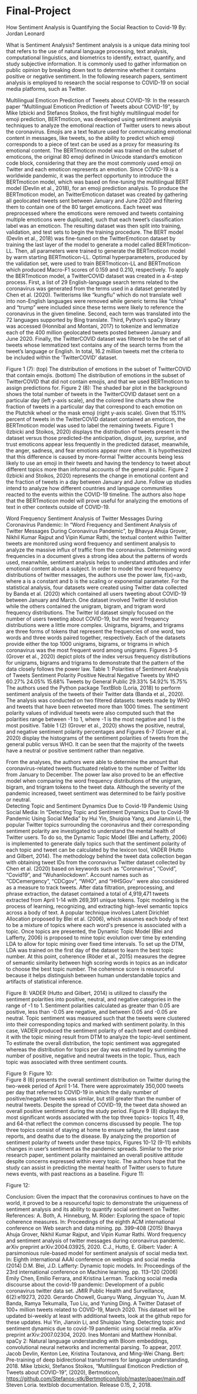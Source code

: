 # Final-Project
How Sentiment Analysis is Quantifying the Social Reaction to Covid-19
By: Jordan Leonard

What is Sentiment Analysis?
Sentiment analysis is a unique data mining tool that refers to the use of natural language processing, text analysis, computational linguistics, and biometrics to identify, extract, quantify, and study subjective information. It is commonly used to gather information on public opinion by breaking down text to determine whether it contains positive or negative sentiment. In the following research papers, sentiment analysis is employed to research the social response to COVID-19 on social media platforms, such as Twitter.

Multilingual Emoticon Prediction of Tweets about COVID-19:
In the research paper “Multilingual Emoticon Prediction of Tweets about COVID-19”, by Mike Izbicki and Stefanos Stoikos, the first highly multilingual model for emoji prediction, BERTmoticon, was developed using sentiment analysis techniques to analyze the emotional reaction of Twitter users to news about the coronavirus. 
Emojis are a text feature used for communicating emotional content in messages, like tweets, so the ability to predict which emoji corresponds to a piece of text can be used as a proxy for measuring its emotional content. The BERTmoticon model was trained on the subset of emoticons, the original 80 emoji defined in Unicode standard’s emoticon code block, considering that they are the most commonly used emoji on Twitter and each emoticon represents an emotion. Since COVID-19 is a worldwide pandemic, it was the perfect opportunity to introduce the BERTmoticon model, which was based on fine-tuning the multilingual BERT model (Devlin et al., 2018), for an emoji prediction analysis.
	To produce the BERTmoticon model, an TwitterEmoticon dataset was created by gathering all geolocated tweets sent between January and June 2020 and filtering them to contain one of the 80 target emoticons. Each tweet was preprocessed where the emoticons were removed and tweets containing multiple emoticons were duplicated, such that each tweet’s classification label was an emoticon. The resulting dataset was then split into training, validation, and test sets to begin the training procedure. The BERT model (Devlin et al., 2018) was fine-tuned on the TwitterEmoticon dataset by training the last layer of the model to generate a model called BERTmoticon-LL. Then, all parameters were trained to generate the BERTmoticon model by warm starting BERTmoticon-LL. Optimal hyperparameters, produced by the validation set, were used to train BERTmoticon-LL and BERTmoticon which produced Macro-F1 scores of 0.159 and 0.210, respectively. 
To apply the BERTmoticon model, a TwitterCOVID dataset was created in a 4-step process. First, a list of 29 English-language search terms related to the coronavirus was generated from the terms used in a dataset generated by Chen et al. (2020). Twitterisms like “kungflu” which do not translate well into non-English languages were removed while generic terms like “china” and “trump” were included since these terms were likely to reference the coronavirus in the given timeline. Second, each term was translated into the 72 languages supported by Bing translate. Third, Python’s spaCy library was accessed (Honnibal and Montani, 2017) to tokenize and lemmatize each of the 400 million geolocated tweets posted between January and June 2020. Finally, the TwitterCOVID dataset was filtered to be the set of all tweets whose lemmatized text contains any of the search terms from the tweet’s language or English. In total, 16.2 million tweets met the criteria to be included within the ‘TwitterCOVID’ dataset.

Figure 1 (7): (top) The distribution of emotions in the subset of TwitterCOVID that contain emojis. (bottom) The distribution of emotions in the subset of TwitterCOVID that did not contain emojis, and that we used BERTmoticon to assign predictions for.
Figure 2 (8): The shaded bar plot in the background shows the total number of tweets in the TwitterCOVID dataset sent on a particular day (left y-axis scale), and the colored line charts show the fraction of tweets in a particular day that correspond to each emotion on the Plutchik wheel or the mask emoji (right y-axis scale).
	Given that 15.11% percent of tweets in the TwitterCOVID dataset contained an emoticon, the BERTmoticon model was used to label the remaining tweets. Figure 1 (Izbicki and Stoikos, 2020) displays the distribution of tweets present in the dataset versus those predicted-the anticipation, disgust, joy, surprise, and trust emoticons appear less frequently in the predicted dataset, meanwhile, the anger, sadness, and fear emotions appear more often. It is hypothesized that this difference is caused by more-formal Twitter accounts being less likely to use an emoji in their tweets and having the tendency to tweet about different topics more than informal accounts of the general public. Figure 2 (Izbicki and Stoikos, 2020) represents the change in emotional content and the fraction of tweets in a day between January and June. Follow up studies intend to analyze how different countries and language communities reacted to the events within the COVID-19 timeline. The authors also hope that the BERTmoticon model will prove useful for analyzing the emotions of text in other contexts outside of COVID-19.

Word Frequency Sentiment Analysis of Twitter Messages During Coronavirus Pandemic:
	In “Word Frequency and Sentiment Analysis of Twitter Messages During Coronavirus Pandemic”, by Bhavya Ahuja Grover, Nikhil Kumar Rajput and Vipin Kumar Rathi, the textual content within Twitter tweets are monitored using word frequency and sentiment analysis to analyze the massive influx of traffic from the coronavirus. Determining word frequencies in a document gives a strong idea about the patterns of words used, meanwhile, sentiment analysis helps to understand attitudes and infer emotional content about a subject. 
	In order to model the word frequency distributions of twitter messages, the authors use the power law, f(x)=axb, where a is a constant and b is the scaling or exponential parameter. For the statistical analysis, four datasets were created using Twitter data collected by Banda et al. (2020) which contained all users tweeting about COVID-19 between January and March. One dataset involved Twitter Id evolution while the others contained the unigram, bigram, and trigram word frequency distributions. The Twitter Id dataset simply focused on the number of users tweeting about COVID-19, but the word frequency distributions were a little more complex. Unigrams, bigrams, and trigrams are three forms of tokens that represent the frequencies of one word, two words and three words paired together, respectively. Each of the datasets provide either the top 1000 unigrams, bigrams, or trigrams in which coronavirus was the most frequent word among unigrams. Figures 3-5 (Grover et al., 2020) depict plots of the index versus frequency distributions for unigrams, bigrams and trigrams to demonstrate that the pattern of the data closely follows the power law.
Table 1: Polarities of Sentiment Analysis of Tweets
Sentiment Polarity
Positive
Neutral
Negative
Tweets by WHO
60.27%
24.05%
15.68%
Tweets by General Public
29.33%
54.92%
15.75%
The authors used the Python package TextBlob (Loria, 2018) to perform sentiment analysis of the tweets of their Twitter data (Banda et al., 2020). The analysis was conducted on two filtered datasets: tweets made by WHO and tweets that have been retweeted more than 1000 times. The sentiment polarity values of individual tweets were also computed such that the polarities range between -1 to 1, where -1 is the most negative and 1 is the most positive. Table 1 (2) (Grover et al., 2020) shows the positive, neutral, and negative sentiment polarity percentages and Figures 6-7 (Grover et al., 2020) display the histograms of the sentiment polarities of tweets from the general public versus WHO. It can be seen that the majority of the tweets have a neutral or positive sentiment rather than negative.

From the analyses, the authors were able to determine the amount that coronavirus-related tweets fluctuated relative to the number of Twitter Ids from January to December. The power law also proved to be an effective model when comparing the word frequency distributions of the unigram, bigram, and trigram tokens to the tweet data. Although the severity of the pandemic increased, tweet sentiment was determined to be fairly positive or neutral.  
Detecting Topic and Sentiment Dynamics Due to Covid-19 Pandemic Using Social Media:
	In “Detecting Topic and Sentiment Dynamics Due to Covid-19 Pandemic Using Social Media” by Hui Yin, Shuiqioa Yang, and Jianxin Li, the popular Twitter topics surrounding the coronavirus and their corresponding sentiment polarity are investigated to understand the mental health of Twitter users. To do so, the Dynamic Topic Model (Blei and Lafferty, 2006) is implemented to generate daily topics such that the sentiment polarity of each topic and tweet can be calculated by the lexicon tool, VADER (Hutto and Gilbert, 2014).
The methodology behind the tweet data collection began with obtaining tweet IDs from the coronavirus Twitter dataset collected by Chen et al. (2020) based on keywords such as “Coronavirus”, “Covid”, “Covid19”, and “Wuhanlockdown”. Account names such as “CDCemergency”, “CDCgov”, “WHO”, and “HHSGov'' were also considered as a measure to track tweets. After data filtration, preprocessing, and phrase extraction, the dataset contained a total of 4,919,471 tweets extracted from April 1-14 with 269,391 unique tokens.
Topic modeling is the process of learning, recognizing, and extracting high-level semantic topics across a body of text. A popular technique involves Latent Dirichlet Allocation proposed by Blei et al. (2006), which assumes each body of text to be a mixture of topics where each word's presence is associated with a topic. Once topics are presented, the Dynamic Topic Model (Blei and Lafferty, 2006) is proposed to mine topic evolution over time by extending LDA to allow for topic mining over fixed time intervals. To set up the DTM, LDA was trained on the first day of the dataset to learn the best topic number. At this point, coherence (Röder et al., 2015) measures the degree of semantic similarity between high scoring words in topics as an indicator to choose the best topic number. The coherence score is resourceful because it helps distinguish between human understandable topics and artifacts of statistical inference. 







Figure 8:
VADER (Hutto and Gilbert, 2014) is utilized to classify the sentiment polarities into positive, neutral, and negative categories in the range of -1 to 1. Sentiment polarities calculated as greater than 0.05 are positive, less than -0.05 are negative, and between 0.05 and -0.05 are neutral. Topic sentiment was measured such that the tweets were clustered into their corresponding topics and marked with sentiment polarity.  In this case, VADER produced the sentiment polarity of each tweet and combined it with the topic mining result from DTM to analyze the topic-level sentiment. To estimate the overall distribution, the topic sentiment was aggregated whereas the distribution for topics per day was estimated by summing the number of positive, negative and neutral tweets in the topic. Thus, each topic was associated with three sentiment counts.






Figure 9:
Figure 10:		
Figure 8 (6) presents the overall sentiment distribution on Twitter during the two-week period of April 1-14. There were approximately 350,000 tweets per day that referred to COVID-19 in which the daily number of positive/negative tweets was similar, but still greater than the number of neutral tweets. Despite the spread of COVID-19, the tweet data showed an overall positive sentiment during the study period. Figure 9 (8) displays the most significant words associated with the top three topics- topics 11, 49, and 64-that reflect the common concerns discussed by people. The top three topics consist of staying at home to ensure safety, the latest case reports, and deaths due to the disease. By analyzing the proportion of sentiment polarity of tweets under these topics, Figures 10-12 (9-11) exhibits changes in user’s sentiment as the pandemic spreads. Similar to the prior research paper, sentiment polarity maintained an overall positive attitude despite concerns expressed within every topic. The authors hope that the study can assist in predicting the mental health of Twitter users to future news events, with past reactions as a baseline.
Figure 11:

	






Figure 12:





Conclusion:
	Given the impact that the coronavirus continues to have on the world, it proved to be a resourceful topic to demonstrate the uniqueness of sentiment analysis and its ability to quantify social sentiment on Twitter.
References:
A. Both, A. Hinneburg, M. Röder: Exploring the space of topic coherence measures. In: Proceedings of the eighth ACM international conference on Web search and data mining. pp. 399–408 (2015)
Bhavya Ahuja Grover, Nikhil Kumar Rajput, and Vipin Kumar Rathi. Word frequency and sentiment analysis of twitter messages during coronavirus pandemic. arXiv preprint arXiv:2004.03925, 2020.
C.J., Hutto, E. Gilbert: Vader: A parsimonious rule-based model for sentiment analysis of social media text. In: Eighth international AAAI conference on weblogs and social media (2014)
D.M. Blei, J.D. Lafferty: Dynamic topic models. In: Proceedings of the 23rd international conference on Machine learning. pp. 113–120 (2006)
Emily Chen, Emilio Ferrara, and Kristina Lerman. Tracking social media discourse about the covid-19 pandemic: Development of a public coronavirus twitter data set. JMIR Public Health and Surveillance, 6(2):e19273, 2020.
Gerardo Chowell, Guanyu Wang, Jingyuan Yu, Juan M. Banda, Ramya Tekumalla, Tuo Liu, and Yuning Ding. A Twitter Dataset of 100+ million tweets related to COVID-19, March 2020. This dataset will be updated bi-weekly at least with additional tweets, look at the github repo for these updates.
Hui Yin, Jianxin Li, and Shuiqiao Yang. Detecting topic and sentiment dynamics due to covid-19 pandemic using social media. arXiv preprint arXiv:2007.02304, 2020.
Ines Montani and Matthew Honnibal. spaCy 2: Natural language understanding with Bloom embeddings, convolutional neural networks and incremental parsing. To appear, 2017.
Jacob Devlin, Kenton Lee, Kristina Toutanova, and Ming-Wei Chang. Bert: Pre-training of deep bidirectional transformers for language understanding, 2018.
Mike Izbicki, Stefanos Stoikos, “Multilingual Emoticon Prediction of Tweets about COVID-19”, (2020), Bertmoticon, https://github.com/Stefanos-stk/Bertmoticon/blob/master/paper/main.pdf 
Steven Loria. textblob documentation. Release 0.15, 2, 2018.
